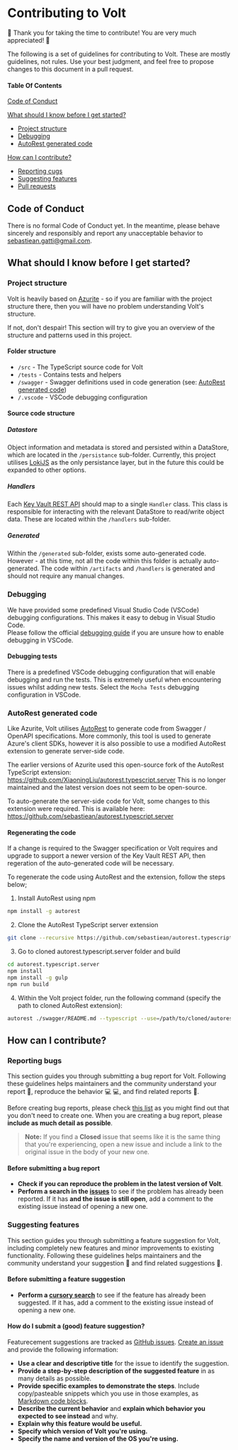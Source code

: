 # Contributing to Volt

:star2: Thank you for taking the time to contribute! You are very much appreciated! :star2:

The following is a set of guidelines for contributing to Volt. These are mostly guidelines, not rules. Use your best judgment, and feel free to propose changes to this document in a pull request.

#### Table Of Contents

[Code of Conduct](#code-of-conduct)

[What should I know before I get started?](#what-should-i-know-before-i-get-started)
  * [Project structure](#project-structure)
  * [Debugging](#debugging)
  * [AutoRest generated code](#autorest-generated-code)

[How can I contribute?](#how-can-i-contribute)
  * [Reporting cugs](#reporting-bugs)
  * [Suggesting features](#suggesting-features)
  * [Pull requests](#pull-requests)

## Code of Conduct

There is no formal Code of Conduct yet. In the meantime, please behave sincerely and responsibly and report any unacceptable behavior to [sebastiean.gatti@gmail.com](mailto:sebastiean.gatti@gmail.com).

## What should I know before I get started?

### Project structure

Volt is heavily based on [Azurite](https://github.com/Azure/Azurite) - so if you are familiar with the project structure there, then you will have no problem understanding Volt's structure.

If not, don't despair! This section will try to give you an overview of the structure and patterns used in this project.

#### Folder structure

 * `/src` - The TypeScript source code for Volt
 * `/tests` - Contains tests and helpers
 * `/swagger` - Swagger definitions used in code generation (see: [AutoRest generated code](#autorest-generated-code))
 * `/.vscode` - VSCode debugging configuration

#### Source code structure

##### Datastore

Object information and metadata is stored and persisted within a DataStore, which are located in the `/persistance` sub-folder. Currently, this project utilises [LokiJS](https://github.com/techfort/LokiJS) as the only persistance layer, but in the future this could be expanded to other options.

##### Handlers

Each [Key Vault REST API](https://docs.microsoft.com/en-us/rest/api/keyvault/) should map to a single `Handler` class. This class is responsible for interacting with the relevant DataStore to read/write object data. These are located within the `/handlers` sub-folder.
 
##### Generated

Within the `/generated` sub-folder, exists some auto-generated code. However - at this time, not all the code within this folder is actually auto-generated. The code within `/artifacts` and `/handlers` is generated and should not require any manual changes.

### Debugging

We have provided some predefined Visual Studio Code (VSCode) debugging configurations. This makes it easy to debug in Visual Studio Code.   
Please follow the official [debugging guide](https://code.visualstudio.com/docs/editor/debugging) if you are unsure how to enable debugging in VSCode.

#### Debugging tests

There is a predefined VSCode debugging configuration that will enable debugging and run the tests. This is extremely useful when encountering issues whilst adding new tests. Select the `Mocha Tests` debugging configuration in VSCode.

### AutoRest generated code

Like Azurite, Volt utilises [AutoRest](https://github.com/Azure/autorest) to generate code from Swagger / OpenAPI specifications. More commonly, this tool is used to generate Azure's client SDKs, however it is also possible to use a modified AutoRest extension to generate server-side code.
   
The earlier versions of Azurite used this open-source fork of the AutoRest TypeScript extension: https://github.com/XiaoningLiu/autorest.typescript.server 
This is no longer maintained and the latest version does not seem to be open-source.

To auto-generate the server-side code for Volt, some changes to this extension were required. This is available here: https://github.com/sebastiean/autorest.typescript.server


#### Regenerating the code

If a change is required to the Swagger specification or Volt requires and upgrade to support a newer version of the Key Vault REST API, then regeration of the auto-generated code will be necessary.
   
To regenerate the code using AutoRest and the extension, follow the steps below;

1. Install AutoRest using npm

```bash
npm install -g autorest
```

2. Clone the AutoRest TypeScript server extension

```bash
git clone --recursive https://github.com/sebastiean/autorest.typescript.server
```

3. Go to cloned autorest.typescript.server folder and build

```bash
cd autorest.typescript.server
npm install
npm install -g gulp
npm run build
```

4. Within the Volt project folder, run the following command (specify the path to cloned AutoRest extension):

```bash
autorest ./swagger/README.md --typescript --use=/path/to/cloned/autorest.typescript.server
```

## How can I contribute?

### Reporting bugs

This section guides you through submitting a bug report for Volt. Following these guidelines helps maintainers and the community understand your report :pencil:, reproduce the behavior :computer: :computer:, and find related reports :mag_right:.

Before creating bug reports, please check [this list](#before-submitting-a-bug-report) as you might find out that you don't need to create one. When you are creating a bug report, please **include as much detail as possible**.

> **Note:** If you find a **Closed** issue that seems like it is the same thing that you're experiencing, open a new issue and include a link to the original issue in the body of your new one.

#### Before submitting a bug report

* **Check if you can reproduce the problem in the latest version of Volt**.
* **Perform a search in the [issues](https://github.com/sebastiean/volt/issues?q=is%3Aissue)** to see if the problem has already been reported. If it has **and the issue is still open**, add a comment to the existing issue instead of opening a new one.

### Suggesting features

This section guides you through submitting a feature suggestion for Volt, including completely new features and minor improvements to existing functionality. Following these guidelines helps maintainers and the community understand your suggestion :pencil: and find related suggestions :mag_right:.

#### Before submitting a feature suggestion

* **Perform a [cursory search](https://github.com/sebastiean/volt/issues)** to see if the feature has already been suggested. If it has, add a comment to the existing issue instead of opening a new one.

#### How do I submit a (good) feature suggestion?

Featurecement suggestions are tracked as [GitHub issues](https://guides.github.com/features/issues/). [Create an issue](https://github.com/sebastiean/volt/issues/new) and provide the following information:

* **Use a clear and descriptive title** for the issue to identify the suggestion.
* **Provide a step-by-step description of the suggested feature** in as many details as possible.
* **Provide specific examples to demonstrate the steps**. Include copy/pasteable snippets which you use in those examples, as [Markdown code blocks](https://help.github.com/articles/markdown-basics/#multiple-lines).
* **Describe the current behavior** and **explain which behavior you expected to see instead** and why.
* **Explain why this feature would be useful.**
* **Specify which version of Volt you're using.**
* **Specify the name and version of the OS you're using.**
